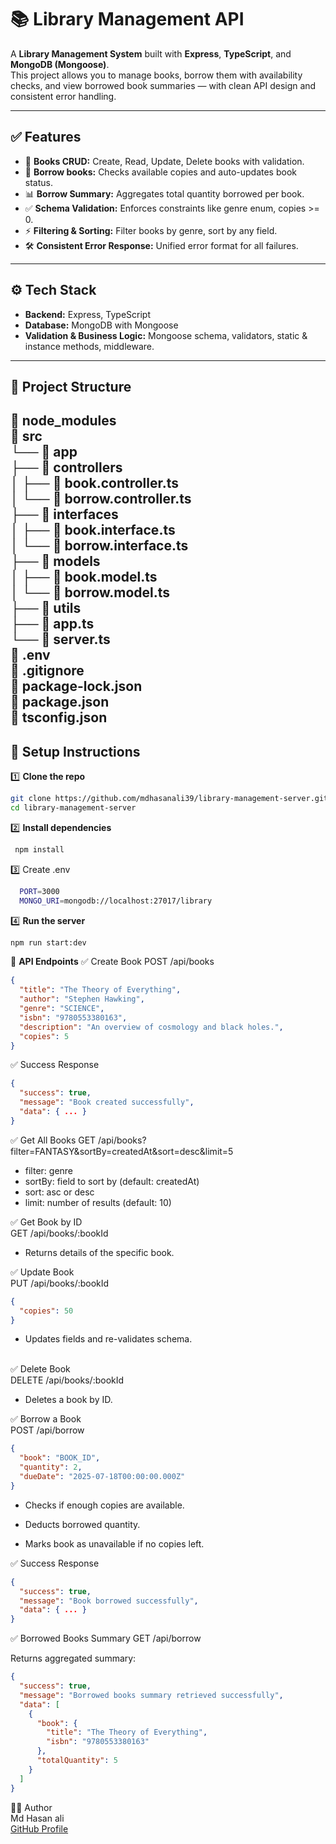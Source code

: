 # 📚 Library Management API

A **Library Management System** built with **Express**, **TypeScript**, and **MongoDB (Mongoose)**.  
This project allows you to manage books, borrow them with availability checks, and view borrowed book summaries — with clean API design and consistent error handling.

---

## ✅ Features

- 📖 **Books CRUD:** Create, Read, Update, Delete books with validation.
- 🔑 **Borrow books:** Checks available copies and auto-updates book status.
- 📊 **Borrow Summary:** Aggregates total quantity borrowed per book.
- ✅ **Schema Validation:** Enforces constraints like genre enum, copies >= 0.
- ⚡ **Filtering & Sorting:** Filter books by genre, sort by any field.
- 🛠️ **Consistent Error Response:** Unified error format for all failures.

---

## ⚙️ Tech Stack

- **Backend:** Express, TypeScript
- **Database:** MongoDB with Mongoose
- **Validation & Business Logic:** Mongoose schema, validators, static & instance methods, middleware.

---

## 📁 Project Structure

📁 node_modules <br>
📁 src <br>
 └── 📁 app <br>
      ├── 📁 controllers <br>
      │     ├── 📄 book.controller.ts <br>
      │     └── 📄 borrow.controller.ts <br>
      ├── 📁 interfaces <br>
      │     ├── 📄 book.interface.ts <br>
      │     └── 📄 borrow.interface.ts <br>
      ├── 📁 models <br>
      │     ├── 📄 book.model.ts <br>
      │     └── 📄 borrow.model.ts <br>
      ├── 📁 utils <br>
      ├── 📄 app.ts <br>
      └── 📄 server.ts <br>
📄 .env <br>
📄 .gitignore <br>
📄 package-lock.json <br>
📄 package.json <br>
📄 tsconfig.json <br>
---

## 🚀 Setup Instructions

1️⃣ **Clone the repo**

```bash
git clone https://github.com/mdhasanali39/library-management-server.git
cd library-management-server
```
2️⃣ **Install dependencies**
```bash
 npm install
```
3️⃣ Create .env
```bash
  PORT=3000
  MONGO_URI=mongodb://localhost:27017/library

```
4️⃣ **Run the server**
```bash
npm run start:dev
```

📌 **API Endpoints**
✅ Create Book
POST /api/books
```json
{
  "title": "The Theory of Everything",
  "author": "Stephen Hawking",
  "genre": "SCIENCE",
  "isbn": "9780553380163",
  "description": "An overview of cosmology and black holes.",
  "copies": 5
}
```
✅ Success Response
```json
{
  "success": true,
  "message": "Book created successfully",
  "data": { ... }
}
```
✅ Get All Books
GET /api/books?filter=FANTASY&sortBy=createdAt&sort=desc&limit=5
- filter: genre
- sortBy: field to sort by (default: createdAt)
- sort: asc or desc
- limit: number of results (default: 10)

✅ Get Book by ID <br>
  GET /api/books/:bookId

- Returns details of the specific book. <br>

✅ Update Book <br>
PUT /api/books/:bookId
```json
{
  "copies": 50
}
```
- Updates fields and re-validates schema. <br> <br>

✅ Delete Book <br>
DELETE /api/books/:bookId <br>

- Deletes a book by ID. <br>

✅ Borrow a Book <br>
POST /api/borrow
```json
{
  "book": "BOOK_ID",
  "quantity": 2,
  "dueDate": "2025-07-18T00:00:00.000Z"
}
```
- Checks if enough copies are available.

- Deducts borrowed quantity.

- Marks book as unavailable if no copies left.

✅ Success Response
```json
{
  "success": true,
  "message": "Book borrowed successfully",
  "data": { ... }
}
```

✅ Borrowed Books Summary
GET /api/borrow

Returns aggregated summary:
```json
{
  "success": true,
  "message": "Borrowed books summary retrieved successfully",
  "data": [
    {
      "book": {
        "title": "The Theory of Everything",
        "isbn": "9780553380163"
      },
      "totalQuantity": 5
    }
  ]
}
```

🧑‍💻 Author <br>
Md Hasan ali <br>
[GitHub Profile](https://github.com/mdhasanali39)
